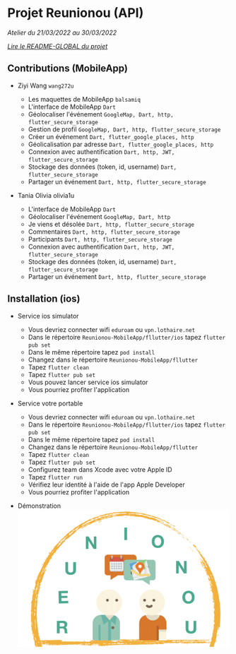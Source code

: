 # Projet Reunionou (API)

*Atelier du 21/03/2022 au 30/03/2022*

*[Lire le README-GLOBAL du projet](./README-GLOBAL.md)*

## Contributions (MobileApp)

- Ziyi Wang `wang272u` 
  - Les maquettes de MobileApp `balsamiq`
  - L'interface de MobileApp `Dart`
  - Géolocaliser l'événement `GoogleMap, Dart, http, flutter_secure_storage`
  - Gestion de profil `GoogleMap, Dart, http, flutter_secure_storage`
  - Créer un événement `Dart, flutter_google_places, http`
  - Géolicalisation par adresse `Dart, flutter_google_places, http`
  - Connexion avec authentification `Dart, http, JWT, flutter_secure_storage`
  - Stockage des données (token, id, username) `Dart, flutter_secure_storage`
  - Partager un événement `Dart, http, flutter_secure_storage`
  
- Tania Olivia olivia1u
  - L'interface de MobileApp `Dart`
  - Géolocaliser l'événement `GoogleMap, Dart, http`
  - Je viens et désolée `Dart, http, flutter_secure_storage`
  - Commentaires `Dart, http, flutter_secure_storage`
  - Participants `Dart, http, flutter_secure_storage`
  - Connexion avec authentification `Dart, http, JWT, flutter_secure_storage`
  - Stockage des données (token, id, username) `Dart, flutter_secure_storage`
  - Partager un événement `Dart, http, flutter_secure_storage`

## Installation (ios)
- Service ios simulator
  - Vous devriez connecter wifi `eduroam` ou `vpn.lothaire.net`
  - Dans le répertoire `Reunionou-MobileApp/fllutter/ios` tapez `flutter pub set`
  - Dans le même répertoire tapez `pod install`
  - Changez dans le répertoire `Reunionou-MobileApp/fllutter`
  - Tapez `flutter clean`
  - Tapez `flutter pub set`
  - Vous pouvez lancer service ios simulator
  - Vous pourriez profiter l'application

- Service votre portable
  - Vous devriez connecter wifi `eduroam` ou `vpn.lothaire.net`
  - Dans le répertoire `Reunionou-MobileApp/fllutter/ios` tapez `flutter pub set`
  - Dans le même répertoire tapez `pod install`
  - Changez dans le répertoire `Reunionou-MobileApp/fllutter`
  - Tapez `flutter clean`
  - Tapez `flutter pub set`
  - Configurez team dans Xcode avec votre Apple ID
  - Tapez `flutter run`
  - Vérifiez leur identité à l'aide de l'app Apple Developer
  - Vous pourriez profiter l'application

- Démonstration
[![Watch the video](./fllutter/assets/images/logo.png)](./Reunionou.mp4)

